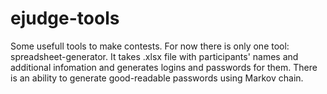 # ejudge-tools

Some usefull tools to make contests. For now there is only one tool: spreadsheet-generator. It takes .xlsx file with participants' names and additional infomation and generates logins and passwords for them. There is an ability to generate good-readable passwords using Markov chain.
